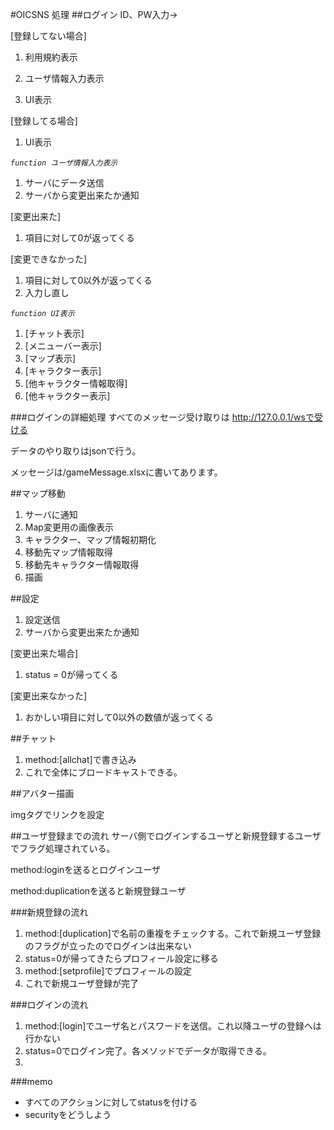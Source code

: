 #OICSNS 処理
##ログイン
ID、PW入力→

[登録してない場合]

1. 利用規約表示

2. ユーザ情報入力表示

3. UI表示

[登録してる場合]

1. UI表示


*`function ユーザ情報入力表示`*

1. サーバにデータ送信
2. サーバから変更出来たか通知

[変更出来た]

1. 項目に対して0が返ってくる

[変更できなかった]

1. 項目に対して0以外が返ってくる
2. 入力し直し


*`function UI表示`*

1. [チャット表示]
2. [メニューバー表示]
3. [マップ表示]
4. [キャラクター表示]
5. [他キャラクター情報取得]
6. [他キャラクター表示]

###ログインの詳細処理
すべてのメッセージ受け取りは http://127.0.0.1/wsで受ける

データのやり取りはjsonで行う。

メッセージは/gameMessage.xlsxに書いてあります。


##マップ移動
1. サーバに通知
2. Map変更用の画像表示
3. キャラクター、マップ情報初期化
4. 移動先マップ情報取得
5. 移動先キャラクター情報取得
6. 描画

##設定
1. 設定送信
2. サーバから変更出来たか通知

[変更出来た場合]

1. status = 0が帰ってくる

[変更出来なかった]

1. おかしい項目に対して0以外の数値が返ってくる

##チャット
1. method:[allchat]で書き込み
2. これで全体にブロードキャストできる。

##アバター描画

imgタグでリンクを設定

##ユーザ登録までの流れ
サーバ側でログインするユーザと新規登録するユーザでフラグ処理されている。

method:loginを送るとログインユーザ

method:duplicationを送ると新規登録ユーザ

###新規登録の流れ

1. method:[duplication]で名前の重複をチェックする。これで新規ユーザ登録のフラグが立ったのでログインは出来ない
2. status=0が帰ってきたらプロフィール設定に移る
3. method:[setprofile]でプロフィールの設定
4. これで新規ユーザ登録が完了

###ログインの流れ 
1. method:[login]でユーザ名とパスワードを送信。これ以降ユーザの登録へは行かない
2. status=0でログイン完了。各メソッドでデータが取得できる。
3. 


###memo
- すべてのアクションに対してstatusを付ける
- securityをどうしよう